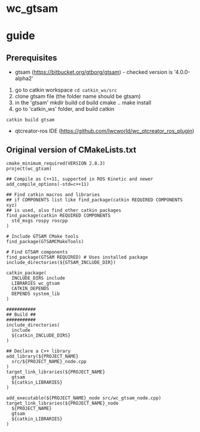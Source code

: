 # wc_gtsam
guide
===================================================
Prerequisites
------
- gtsam (https://bitbucket.org/gtborg/gtsam) - checked version is '4.0.0-alpha2' 
1. go to catkin workspace ```cd catkin_ws/src```
2. clone gtsam file (the folder name should be gtsam)
3. in the 'gtsam'
mkdir build
cd build
cmake ..
make install
4. go to 'catkin_ws' folder, and build catkin
```
catkin build gtsam
```

- qtcreator-ros IDE (https://github.com/lwcworld/wc_qtcreator_ros_plugin)

Original version of CMakeLists.txt
------
```
cmake_minimum_required(VERSION 2.8.3)
project(wc_gtsam)

## Compile as C++11, supported in ROS Kinetic and newer
add_compile_options(-std=c++11)

## Find catkin macros and libraries
## if COMPONENTS list like find_package(catkin REQUIRED COMPONENTS xyz)
## is used, also find other catkin packages
find_package(catkin REQUIRED COMPONENTS
  std_msgs rospy roscpp
)

# Include GTSAM CMake tools
find_package(GTSAMCMakeTools)

# Find GTSAM components
find_package(GTSAM REQUIRED) # Uses installed package
include_directories(${GTSAM_INCLUDE_DIR})

catkin_package(
  INCLUDE_DIRS include
  LIBRARIES wc_gtsam
  CATKIN_DEPENDS
  DEPENDS system_lib
)

###########
## Build ##
###########
include_directories(
  include
  ${catkin_INCLUDE_DIRS}
)

## Declare a C++ library
add_library(${PROJECT_NAME}
  src/${PROJECT_NAME}_node.cpp
)
target_link_libraries(${PROJECT_NAME}
  gtsam
  ${catkin_LIBRARIES}
)

add_executable(${PROJECT_NAME}_node src/wc_gtsam_node.cpp)
target_link_libraries(${PROJECT_NAME}_node
  ${PROJECT_NAME}
  gtsam
  ${catkin_LIBRARIES}
)
```
